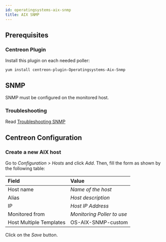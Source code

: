 ```yaml
---
id: operatingsystems-aix-snmp
title: AIX SNMP
---
```


## Prerequisites

### Centreon Plugin

Install this plugin on each needed poller:

``` shell
yum install centreon-plugin-Operatingsystems-Aix-Snmp
```

## SNMP

SNMP must be configured on the monitored host.

### Troubleshooting

Read [Troubleshooting
SNMP](../tutorials/troubleshooting-plugins.html#snmp-checks)

## Centreon Configuration

### Create a new AIX host

Go to *Configuration > Hosts* and click *Add*. Then, fill the form as shown by
the following table:

| Field                   | Value                      |
| :---------------------- | :------------------------- |
| Host name               | *Name of the host*         |
| Alias                   | *Host description*         |
| IP                      | *Host IP Address*          |
| Monitored from          | *Monitoring Poller to use* |
| Host Multiple Templates | OS-AIX-SNMP-custom         |

Click on the *Save* button.
